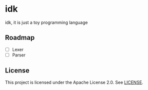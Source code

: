 # idk
idk, it is just a toy programming language

## Roadmap

- [ ] Lexer
- [ ] Parser

## License 
This project is licensed under the Apache License 2.0. See
[LICENSE](LICENSE).
